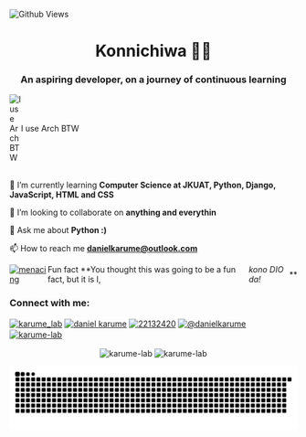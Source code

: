 ![Github Views](https://github-views.deno.dev/api/badge/Karume-lab?label=Visitors)

<h1 align="center">Konnichiwa 👋🏾</h1>
<h3 align="center">An aspiring developer, on a journey of continuous learning</h3>

<div style="display:flex; align-items:center;">
  <img src="https://user-images.githubusercontent.com/25181517/186884156-e63da389-f3e1-4dca-a6c1-d76e886ba22a.png" alt="I use Arch BTW" width="20"/>
  I use Arch BTW
</div>
<br>

🌱 I’m currently learning **Computer Science at JKUAT, Python, Django, JavaScript, HTML and CSS**

👯 I’m looking to collaborate on **anything and everythin**

💬 Ask me about **Python :)**

📫 How to reach me **danielkarume@outlook.com**

<div style="display:flex; align-items:center;">
<a href="https://emoji.gg/emoji/6991_menacing"><img src="https://cdn3.emoji.gg/emojis/6991_menacing.png" width="32px" height="32px" alt="menacing"></a> Fun fact **You thought this was going to be a fun fact, but it is I, <em>kono DIO da!</em> **
</div>

<h3 align="left">Connect with me:</h3>
<p align="left">
<a href="https://twitter.com/karume_lab" target="blank"><img align="center" src="https://raw.githubusercontent.com/rahuldkjain/github-profile-readme-generator/master/src/images/icons/Social/twitter.svg" alt="karume_lab" height="30" width="40" /></a>
<a href="https://ke.linkedin.com/in/daniel-karume-9aa21a253" target="blank"><img align="center" src="https://raw.githubusercontent.com/rahuldkjain/github-profile-readme-generator/master/src/images/icons/Social/linked-in-alt.svg" alt="daniel karume" height="30" width="40" /></a>
<a href="https://stackoverflow.com/users/22132420" target="blank"><img align="center" src="https://raw.githubusercontent.com/rahuldkjain/github-profile-readme-generator/master/src/images/icons/Social/stack-overflow.svg" alt="22132420" height="30" width="40" /></a>
<a href="https://medium.com/@danielkarume" target="blank"><img align="center" src="https://raw.githubusercontent.com/rahuldkjain/github-profile-readme-generator/master/src/images/icons/Social/medium.svg" alt="@danielkarume" height="30" width="40" /></a>
<a href="https://www.leetcode.com/karume-lab" target="blank"><img align="center" src="https://raw.githubusercontent.com/rahuldkjain/github-profile-readme-generator/master/src/images/icons/Social/leet-code.svg" alt="karume-lab" height="30" width="40" /></a>
</p>

<!-- <h3 align="left">Languages and Tools:</h3>
<p align="left"> <a href="https://getbootstrap.com" target="_blank" rel="noreferrer"> <img src="https://raw.githubusercontent.com/devicons/devicon/master/icons/bootstrap/bootstrap-plain-wordmark.svg" alt="bootstrap" width="40" height="40"/> </a> <a href="https://www.cprogramming.com/" target="_blank" rel="noreferrer"> <img src="https://raw.githubusercontent.com/devicons/devicon/master/icons/c/c-original.svg" alt="c" width="40" height="40"/> </a> <a href="https://www.w3schools.com/cpp/" target="_blank" rel="noreferrer"> <img src="https://raw.githubusercontent.com/devicons/devicon/master/icons/cplusplus/cplusplus-original.svg" alt="cplusplus" width="40" height="40"/> </a> <a href="https://www.w3schools.com/css/" target="_blank" rel="noreferrer"> <img src="https://raw.githubusercontent.com/devicons/devicon/master/icons/css3/css3-original-wordmark.svg" alt="css3" width="40" height="40"/> </a> <a href="https://www.djangoproject.com/" target="_blank" rel="noreferrer"> <img src="https://cdn.worldvectorlogo.com/logos/django.svg" alt="django" width="40" height="40"/> </a> <a href="https://www.figma.com/" target="_blank" rel="noreferrer"> <img src="https://www.vectorlogo.zone/logos/figma/figma-icon.svg" alt="figma" width="40" height="40"/> </a> <a href="https://git-scm.com/" target="_blank" rel="noreferrer"> <img src="https://www.vectorlogo.zone/logos/git-scm/git-scm-icon.svg" alt="git" width="40" height="40"/> </a> <a href="https://www.w3.org/html/" target="_blank" rel="noreferrer"> <img src="https://raw.githubusercontent.com/devicons/devicon/master/icons/html5/html5-original-wordmark.svg" alt="html5" width="40" height="40"/> </a> <a href="https://developer.mozilla.org/en-US/docs/Web/JavaScript" target="_blank" rel="noreferrer"> <img src="https://raw.githubusercontent.com/devicons/devicon/master/icons/javascript/javascript-original.svg" alt="javascript" width="40" height="40"/> </a> <a href="https://www.linux.org/" target="_blank" rel="noreferrer"> <img src="https://raw.githubusercontent.com/devicons/devicon/master/icons/linux/linux-original.svg" alt="linux" width="40" height="40"/> </a> <a href="https://www.photoshop.com/en" target="_blank" rel="noreferrer"> <img src="https://raw.githubusercontent.com/devicons/devicon/master/icons/photoshop/photoshop-line.svg" alt="photoshop" width="40" height="40"/> </a> <a href="https://www.python.org" target="_blank" rel="noreferrer"> <img src="https://raw.githubusercontent.com/devicons/devicon/master/icons/python/python-original.svg" alt="python" width="40" height="40"/> </a> <a href="https://www.adobe.com/products/xd.html" target="_blank" rel="noreferrer"> <img src="https://cdn.worldvectorlogo.com/logos/adobe-xd.svg" alt="xd" width="40" height="40"/> </a> </p> -->

<!-- <p><img align="left" src="https://github-readme-stats.vercel.app/api/top-langs?username=karume-lab&show_icons=true&theme=dark&locale=en&layout=compact" alt="karume-lab" /></p> !-->

<p align="center">
  <img align="center" src="https://github-readme-stats.vercel.app/api?username=karume-lab&show_icons=true&theme=dark&locale=en" alt="karume-lab"/>
  <img align="center" src="https://github-readme-streak-stats.herokuapp.com/?user=karume-lab&theme=dark" alt="karume-lab"/>
</p>

<picture>
  <source
    media="(prefers-color-scheme: dark)"
    srcset="https://raw.githubusercontent.com/Karume-lab/Karume-lab/output/github-contribution-grid-snake-dark.svg"
  />
  <source
    media="(prefers-color-scheme: light)"
    srcset="https://raw.githubusercontent.com/Karume-lab/Karume-lab/output/github-contribution-grid-snake.svg"
  />
  <img
    alt="github contribution grid snake animation"
    src="https://raw.githubusercontent.com/Karume-lab/Karume-lab/output/github-contribution-grid-snake.svg"
  />
</picture>
